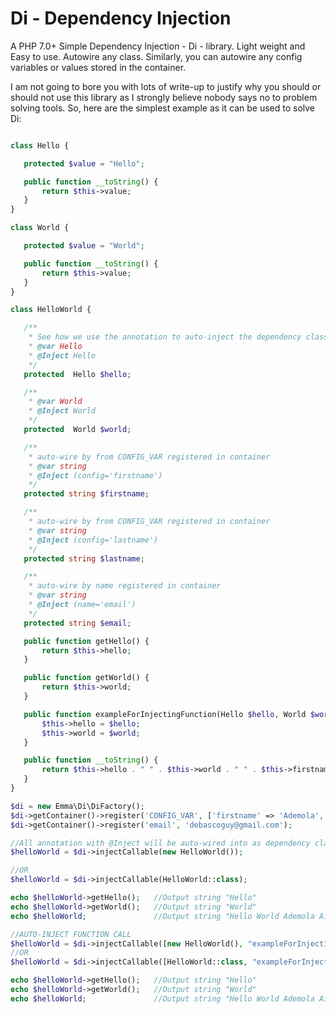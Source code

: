 # Di - Dependency Injection

A PHP 7.0+ Simple Dependency Injection - Di - library. Light weight and Easy to use. Autowire any class. Similarly, you can autowire any config variables or values stored in the container.

 I am not going to bore you with lots of write-up to justify why you should or should not use this library as I strongly believe nobody says no to problem solving tools. So, here are the simplest example as it can be used to solve Di:

 ```php

class Hello {

    protected $value = "Hello";

    public function __toString() {
        return $this->value;
    }
}

class World {

    protected $value = "World";

    public function __toString() {
        return $this->value;
    }
}

class HelloWorld {

    /**
     * See how we use the annotation to auto-inject the dependency class
     * @var Hello
     * @Inject Hello
     */
    protected  Hello $hello;

    /**
     * @var World
     * @Inject World
     */
    protected  World $world;

    /**
     * auto-wire by from CONFIG_VAR registered in container
     * @var string
     * @Inject (config='firstname')
     */
    protected string $firstname;

    /**
     * auto-wire by from CONFIG_VAR registered in container
     * @var string
     * @Inject (config='lastname')
     */
    protected string $lastname;

    /**
     * auto-wire by name registered in container
     * @var string
     * @Inject (name='email')
     */
    protected string $email;

    public function getHello() {
        return $this->hello;
    }

    public function getWorld() {
        return $this->world;
    }

    public function exampleForInjectingFunction(Hello $hello, World $world) {
        $this->hello = $hello;
        $this->world = $world;
    }

    public function __toString() {
        return $this->hello . " " . $this->world . " " . $this->firstname . " " . $this->lastname;
    }
}

$di = new Emma\Di\DiFactory();
$di->getContainer()->register('CONFIG_VAR', ['firstname' => 'Ademola', 'lastname' => 'Aina']);
$di->getContainer()->register('email', 'debascoguy@gmail.com');

//All annotation with @Inject will be auto-wired into as dependency class
$helloWorld = $di->injectCallable(new HelloWorld());

//OR
$helloWorld = $di->injectCallable(HelloWorld::class);

echo $helloWorld->getHello();   //Output string "Hello"
echo $helloWorld->getWorld();   //Output string "World"
echo $helloWorld;               //Output string "Hello World Ademola Aina"

//AUTO-INJECT FUNCTION CALL
$helloWorld = $di->injectCallable([new HelloWorld(), "exampleForInjectingFunction"]);
//OR
$helloWorld = $di->injectCallable([HelloWorld::class, "exampleForInjectingFunction"]);

echo $helloWorld->getHello();   //Output string "Hello"
echo $helloWorld->getWorld();   //Output string "World"
echo $helloWorld;               //Output string "Hello World Ademola Aina"

 ```

